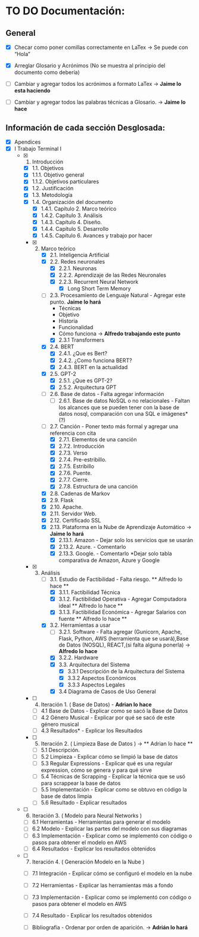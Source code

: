 # TO DO Documentación:
## General
- [X] Checar como poner comillas correctamente en LaTex -> Se puede con “Hola”
- [X] Arreglar Glosario y Acrónimos (No se muestra al principio del documento como debería)
- [ ] Cambiar y agregar todos los acrónimos a formato LaTex -> **Jaime lo esta haciendo**
- [ ] Cambiar y agregar todos las palabras técnicas a Glosario. -> **Jaime lo hace**


## Información de cada sección Desglosada:
- [X] Apendices
- [X] I Trabajo Terminal I
	- [X] 1. Introducción 
        - [X] 1.1. Objetivos 
        - [X] 1.1.1. Objetivo general 
        - [X] 1.1.2. Objetivos particulares 
        - [X] 1.2. Justificación 
        - [X] 1.3. Metodología 
        - [X] 1.4. Organización del documento 
            - [X] 1.4.1. Capítulo 2. Marco teórico
            - [X] 1.4.2. Capítulo 3. Análisis
            - [X] 1.4.3. Capítulo 4. Diseño.
            - [X] 1.4.4. Capítulo 5. Desarrollo
            - [X] 1.4.5. Capítulo 6. Avances y trabajo por hacer
       - [X] 2. Marco teórico
            - [X] 2.1. Inteligencia Artificial
            - [X] 2.2. Redes neuronales 
                - [X] 2.2.1. Neuronas                 
                - [X] 2.2.2. Aprendizaje de las Redes Neuronales
                - [X] 2.2.3. Recurrent Neural Network 
                    - [X] Long Short Term Memory
            - [ ] 2.3. Procesamiento de Lenguaje Natural - Agregar este punto. **Jaime lo hará**
                - Técnicas
                - Objetivo
                - Historia
                - Funcionalidad
                - Cómo funciona -> **Alfredo trabajando este punto** 
                - [X] 2.3.1 Transformers 
            - [X] 2.4. BERT
                - [X] 2.4.1.  ¿Que es Bert? 
                - [X] 2.4.2.  ¿Como funciona BERT? 
                - [X] 2.4.3.  BERT en la actualidad
            - [X] 2.5. GPT-2
                - [X] 2.5.1.  ¿Que es GPT-2?
                - [X] 2.5.2.  Arquitectura GPT
            - [ ] 2.6. Base de datos - Falta agregar información
                - [ ] 2.6.1. Base de datos NoSQL o no relacionales - Faltan los alcances que se pueden tener con la base de datos nosql, comparación con una SQL e imágenes* (?)
            - [ ] 2.7. Canción - Poner texto más formal y agregar una referencia con cita
                - [X] 2.7.1. Elementos de una canción 
                - [X] 2.7.2. Introducción 
                - [X] 2.7.3. Verso 
                - [X] 2.7.4. Pre-estribillo. 
                - [X] 2.7.5. Estribillo 
                - [X] 2.7.6. Puente.  
                - [X] 2.7.7. Cierre. 
                - [X] 2.7.8. Estructura de una canción 	
            - [X] 2.8. Cadenas de Markov 
            - [X] 2.9. Flask
            - [X] 2.10. Apache. 
            - [X] 2.11. Servidor Web. 
            - [X] 2.12. Certificado SSL 
            - [X] 2.13. Plataforma en la Nube de Aprendizaje Automático -> **Jaime lo hará**
                - [X] 2.13.1. Amazon - Dejar solo los servicios que se usarán
                - [X] 2.13.2. Azure. - Comentarlo
                - [X] 2.13.3. Google. - Comentarlo
                *Dejar solo tabla comparativa de Amazon, Azure y Google

       - [X] 3. Análisis 
            - [ ] 3.1. Estudio de Factibilidad - Falta riesgo. ** Alfredo lo hace **
                - [X] 3.1.1. Factibilidad Técnica
                - [X] 3.1.2. Factibilidad Operativa - Agregar Computadora ideal ** Alfredo lo hace **
                - [X] 3.1.3. Factibilidad Económica - Agregar Salarios con fuente ** Alfredo lo hace **
            - [X] 3.2. Herramientas a usar  
                - [ ] 3.2.1. Software - Falta agregar (Gunicorn, Apache, Flask, Python, AWS (herramienta que se usará),Base de Datos (NOSQL), REACT,(si falta alguna ponerla) -> **Alfredo lo hace**
                - [X] 3.2.2. Hardware
                - [X] 3.3. Arquitectura del Sistema
                    - [X] 3.3.1 Descripción de la Arquitectura del Sistema
                    - [X] 3.3.2 Aspectos Económicos
                    - [X] 3.3.3 Aspectos Legales
                - [X] 3.4 Diagrama de Casos de Uso General

        - [ ] 4. Iteración 1. ( Base de Datos) - **Adrian lo hace**
            - [ ] 4.1 Base de Datos - Explicar como se sacó la Base de Datos
            - [ ] 4.2 Género Musical - Explicar por qué se sacó de este género musical
            - [ ] 4.3 Resultados* - Explicar los Resultados

        - [ ] 5. Iteración 2. ( Limpieza Base de Datos ) -> ** Adrian lo hace **
            - [ ] 5.1 Descripción.
            - [ ] 5.2 Limpieza - Explicar cómo se limpió la base de datos
            - [ ] 5.3 Regular Expressions - Explicar qué es una regular expression, cómo se genera y para qué sirve
            - [ ] 5.4 Técnicas de Scrapping - Explicar la técnica que se usó para scrappear la base de datos
            - [ ] 5.5 Implementación - Explicar como se obtuvo en código la base de datos limpia
            - [ ] 5.6 Resultado - Explicar resultados

	- [ ] 6. Iteración 3. ( Modelo para Neural Networks )
		- [ ] 6.1 Herramientas - Herramientas para generar el modelo
		- [ ] 6.2 Modelo - Explicar las partes del modelo con sus diagramas
		- [ ] 6.3 Implementación - Explicar como se implementó con código o pasos para obtener el modelo en AWS
		- [ ] 6.4 Resultados - Explicar los resultados obtenidos

	- [ ] 7. Iteración 4. ( Generación Modelo en la Nube )
		- [ ] 7.1 Integración - Explicar cómo se configuró el modelo en la nube 
		- [ ] 7.2 Herramientas - Explicar las herramientas más a fondo
		- [ ] 7.3 Implementación - Explicar como se implementó con código o pasos para obtener el modelo en AWS
		- [ ] 7.4 Resultado - Explicar los resultados obtenidos

        - [ ] Bibliografía - Ordenar por orden de aparición. -> **Adrián lo hará**

